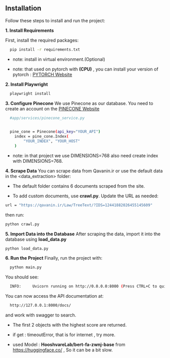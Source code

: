 ## Installation
Follow these steps to install and run the project:

**1. Install Requirements**

First, install the required packages:
```bash
  pip install -r requirements.txt
```
* note: install in virtual environment.(Optional)

* note: that used on pytorch with **(CPU)** , you can install your version of pytorch : [PYTORCH Website](https://pytorch.org/get-started/previous-versions/)


**2. Install Playwright**
```bash
  playwright install
```

**3. Configure Pinecone**
We use Pinecone as our database. You need to create an account on the [PINECONE Website](https://pinecone.io)
```bash
  #app/services/pinecone_service.py

  
  pine_cone = Pinecone(api_key="YOUR_API")
    index = pine_cone.Index(
        "YOUR_INDEX", "YOUR_HOST"
    )
```
* note: in that project we use DIMENSIONS=768 also need create index with DIMENSIONS=768.

**4. Scrape Data**
You can scrape data from Qavanin.ir or use the default data in the <data_extraction> folder:

* The default folder contains 6 documents scraped from the site.

* To add custom documents, use **crawl.py**. Update the URL as needed:
```bash
url = "https://qavanin.ir/Law/TreeText/?IDS=12441882026455145609"
```
then run:
```bash
python crawl.py
```

**5. Import Data into the Database**
After scraping the data, import it into the database using **load_data.py**
```bash
python load_data.py
```

**6. Run the Project**
Finally, run the project with:
```bash
  python main.py
```
You should see:
```bash
  INFO:     Uvicorn running on http://0.0.0.0:8000 (Press CTRL+C to quit)
```
You can now access the API documentation at:
```bash
  http://127.0.0.1:8000/docs/
```

and work with swagger to search.


* The first 2 objects with the highest score are returned.
* if get : timeoutError, that is for internet , try more.

* used Model : **HooshvareLab/bert-fa-zwnj-base** from https://huggingface.co/ , So it can be a bit slow.



